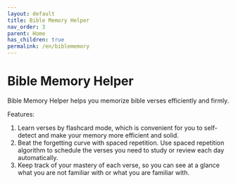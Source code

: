 ```yaml
---
layout: default
title: Bible Memory Helper
nav_order: 3
parent: Home
has_children: true
permalink: /en/biblememory
---
```


# Bible Memory Helper

Bible Memory Helper helps you memorize bible verses efficiently and firmly.

Features:
1. Learn verses by flashcard mode, which is convenient for you to self-detect and make your memory more efficient and solid.
2. Beat the forgetting curve with spaced repetition. Use spaced repetition algorithm to schedule the verses you need to study or review each day automatically.
3. Keep track of your mastery of each verse, so you can see at a glance what you are not familiar with or what you are familiar with.
